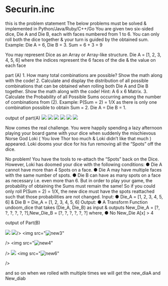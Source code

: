 # Securin.inc

<p>this is the problem statement
The below problems must be solved & implemented in Python/Java/Ruby/C++/Go
You are given two six-sided dice, Die A and Die B, each with faces numbered from 1 to
6.
You can only roll both the dice together & your turn is guided by the obtained sum.
Example: Die A = 6, Die B = 3. Sum = 6 + 3 = 9

You may represent Dice as an Array or Array-like structure.
Die A = [1, 2, 3, 4, 5, 6] where the indices represent the 6 faces of the die & the value on
each face </p>

<p> part (A)
1. How many total combinations are possible? Show the math along with the code!
2. Calculate and display the distribution of all possible combinations that can be
obtained when rolling both Die A and Die B together. Show the math along with
the code!
Hint: A 6 x 6 Matrix.
3. Calculate the Probability of all Possible Sums occurring among the number of
combinations from (2).
Example: P(Sum = 2) = 1/X as there is only one combination possible to obtain
Sum = 2. Die A = Die B = 1. </p>
output of  part(A) 
<img src="https://github.com/omp12345/Securin.inc/assets/112754710/30e0189a-0f1c-49ab-b36b-9790ad3472a8"/>
<img src="https://github.com/omp12345/Securin.inc/assets/112754710/7b150f8d-0b3a-4ee7-b37a-19151e7f4fc4"/>
<img src="https://github.com/omp12345/Securin.inc/assets/112754710/30e0189a-0f1c-49ab-b36b-9790ad3472a"/>
<img src="https://github.com/omp12345/Securin.inc/assets/112754710/30e0189a-0f1c-49ab-b36b-9790ad3472a8" />
<img src="https://github.com/omp12345/Securin.inc/assets/112754710/3f366e4d-04b0-4792-acbc-5a6cd6e286a5"/>
<img src="https://github.com/omp12345/Securin.inc/assets/112754710/1f5ec585-5ad1-4794-ae72-28bed30d4e6d"/>



 <p>Now comes the real challenge. You were happily spending a lazy afternoon playing
your board game with your dice when suddenly the mischievous Norse God Loki ( You
love Thor too much & Loki didn’t like that much ) appeared.
Loki dooms your dice for his fun removing all the “Spots” off the dice.

No problem! You have the tools to re-attach the “Spots” back on the Dice.
However, Loki has doomed your dice with the following conditions:
● Die A cannot have more than 4 Spots on a face.
● Die A may have multiple faces with the same number of spots.
● Die B can have as many spots on a face as necessary i.e. even more than 6.
But in order to play your game, the probability of obtaining the Sums must remain the
same!
So if you could only roll P(Sum = 2) = 1/X, the new dice must have the spots reattached
such that those probabilities are not changed.
Input:
● Die_A = [1, 2, 3, 4, 5, 6] & Die B = Die_A = [1, 2, 3, 4, 5, 6]
Output:
● A Transform Function undoom_dice that takes (Die_A, Die_B) as input &
outputs New_Die_A = [?, ?, ?, ?, ?, ?],New_Die_B = [?, ?,
?, ?, ?, ?] where,
● No New_Die A[x] > 4</p>

<p>output of Part(B)</p>
<img src="![new1](https://github.com/omp12345/Securin.inc/assets/112754710/2d69d832-4083-4ef2-a2f7-98be3461d0c5)"
/>
<img src="![new2](https://github.com/omp12345/Securin.inc/assets/112754710/0dee1366-9fbf-4f0f-9dee-4073ee5ad4ad)"

/>
<img src="![new3](https://github.com/omp12345/Securin.inc/assets/112754710/969e560c-157b-41aa-b5b6-e045375d7954)"

/>
<img src="![new4](https://github.com/omp12345/Securin.inc/assets/112754710/1fbf1793-2848-47d0-885a-80ef66bf51c3)"

/>
<img src="![new5](https://github.com/omp12345/Securin.inc/assets/112754710/ce3eedce-8276-4222-89a4-62c5d4db9aeb)"
/>
<img src="![new6](https://github.com/omp12345/Securin.inc/assets/112754710/1b6c780c-c230-4501-85d0-c3652cec0b21)"

/>
<p>and so on when we rolled with multiple times we will get the new_diaA and New_diab</p>












